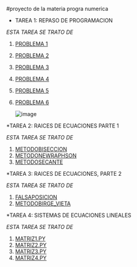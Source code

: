 #proyecto de la materia progra numerica

* TAREA 1: REPASO DE PROGRAMACION

_ESTA TAREA SE TRATO DE_

1. [PROBLEMA 1](https://github.com/Elcreadordelfortnite/chavagood/blob/main/problema_1.py) 
2. [PROBLEMA 2](https://github.com/Elcreadordelfortnite/chavagood/blob/main/problema_2.py)
3. [PROBLEMA 3](https://github.com/Elcreadordelfortnite/chavagood/blob/main/problema_3.py)
4. [PROBLEMA 4](https://github.com/Elcreadordelfortnite/chavagood/blob/main/problema_4.py)
5. [PROBLEMA 5](https://github.com/Elcreadordelfortnite/chavagood/blob/main/problema_5.py)
6. [PROBLEMA 6](https://github.com/Elcreadordelfortnite/chavagood/blob/main/problema_6.py)

   ![image](https://github.com/user-attachments/assets/cef62a42-f3e2-4ec3-9519-ef04651bc1b9)

*TAREA 2: RAICES DE ECUACIONES PARTE 1

_ESTA TAREA SE TRATO DE_

1. [METODOBISECCION](https://github.com/Elcreadordelfortnite/chavagood/blob/main/texto.txt)
2. [METODONEWRAPHSON](https://github.com/Elcreadordelfortnite/chavagood/blob/main/texto%202.txt)
3. [METODOSECANTE](https://github.com/Elcreadordelfortnite/chavagood/blob/main/texto%203.txt)

*TAREA 3: RAICES DE ECUACIONES, PARTE 2

_ESTA TAREA SE TRATO DE_

1. [FALSAPOSICION](https://github.com/Elcreadordelfortnite/chavagood/blob/main/texto%204.txt)
2. [METODOBIRGE_VIETA](https://github.com/Elcreadordelfortnite/chavagood/blob/main/texto%205.txt)

*TAREA 4: SISTEMAS DE ECUACIONES LINEALES

_ESTA TAREA SE TRATO DE_

1. [MATRIZ1.PY](https://github.com/Elcreadordelfortnite/chavagood/blob/main/matriz_1.py)
2. [MATRIZ2.PY](https://github.com/Elcreadordelfortnite/chavagood/blob/main/matriz_2.py)
3. [MATRIZ3.PY](https://github.com/Elcreadordelfortnite/chavagood/blob/main/matriz_3.py)
4. [MATRIZ4.PY](https://github.com/Elcreadordelfortnite/chavagood/blob/main/matriz_4.py)
